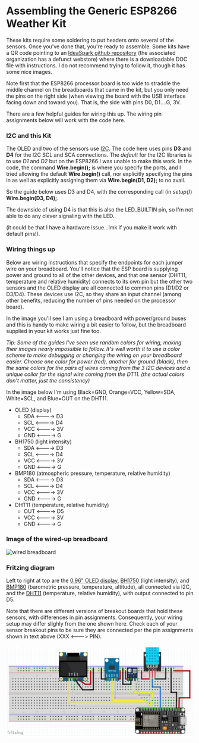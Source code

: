 # Assembling the Generic ESP8266 Weather Kit

These kits require some soldering to put headers onto several of the
sensors. Once you've done that, you're ready to assemble.  Some kits
have a QR code pointing to an 
[IdeaSpark github repository](https://gitlab.com/GJKJ/WSK)
(the associated organization has a defunct webstore)
where there is a downloadable DOC file with instructions.
I do not recommend trying to follow it, though it has some nice images.

Note first that the ESP8266 processor board is too wide
to straddle the middle channel on the breadboards that
came in the kit, but you only need the pins on the right
side (when viewing the board with the USB interface
facing down and toward you).  That is, the side with pins
D0, D1....G, 3V.

There are a few helpful guides for wiring this up. The wiring pin
assignments below will work with the code here. 

### I2C and this Kit

The OLED and two of the sensors use 
[I2C](https://learn.sparkfun.com/tutorials/i2c/all).
The code here uses pins **D3** and **D4** for the I2C
SCL and SCA connections.
The *default* for the I2C libraries is to use *D1* and *D2* but
on the ESP8266 I was unable to make this work. In the code,
the command **Wire.begin();** is where you specify the ports,
and I tried allowing the default **Wire.begin()** call,
nor explicitly specifying the pins in as well as explicitly
assigning them via **Wire.begin(D1, D2);** to no avail.

So the guide below uses D3 and D4, with the corresponding call
(in *setup()*) **Wire.begin(D3, D4);**.

The downside of using D4 is that this is also the LED_BUILTIN pin,
so I'm not able to do any clever signaling with the LED..

(it could be that I have a hardware issue...lmk if you make it work
with default pins!).

### Wiring things up

Below are wiring instructions that specify the endpoints for each 
jumper wire on your breadboard.  You'll notice that the ESP board
is supplying power and ground to all of the other devices, and that
one sensor (DHT11, temperature and relative humidity) connects
to its own pin but the other two sensors and the OLED display
are all connected to common pins (D1/D2 or D3/D4). These devices
use I2C, so they share an input channel (among other benefits, 
reducing the number of pins needed on the processor board).

In the image you'll see I am using a breadboard with power/ground
buses and this is handy to make wiring a bit easier to follow,
but the breadboard supplied in your kit works just fine too.

*Tip: Some of the guides I've seen use random colors for wiring,
making their images nearly impossible to follow.  It's *well worth it*
to use a color scheme to make debugging or changing the wiring on
your breadboard easier.  Choose one color for power (red), another
for ground (black), then the same colors for the pairs of wires
coming from the 3 I2C devices and a unique collor for the signal
wire coming from the DT11.  (the actual colors don't matter, just
the consistency)*

In the image below I'm using Black=GND, Orange=VCC,
Yellow=SDA, White=SCL, and Blue=OUT on the DHT11.

* OLED (display)
	* SDA <----> D3
	* SCL <----> D4
	* VCC <----> 3V
	* GND <----> G
* BH1750 (light intensity)
	* SDA <----> D3
	* SCL <----> D4
	* VCC <----> 3V
	* GND <----> G
* BMP180 (atmospheric pressure, temperature, relative humidity)
	* SDA <----> D3
	* SCL <----> D4
	* VCC <----> 3V
	* GND <----> G
* DHT11 (temperature, relative humidity)
	* OUT <----> D5
	* VCC <----> 3V
	* GND <----> G

### Image of the wired-up breadboard

![wired breadboard](GenericESP8266wiring.jpeg)

### Fritzing diagram
Left to right at top are the
[0.96" OLED display](https://www.amazon.com/Diymall-Yellow-Arduino-Display-Raspberry/dp/B00O2LLT30?th=1),
[BH1750](https://www.instructables.com/BH1750-Digital-Light-Sensor/)
(light intensity), and
[BMP180](https://www.adafruit.com/product/1603)
(barometric pressure, temperature, altitude), all connected via I2C,
and the
[DHT11](https://components101.com/sensors/dht11-temperature-sensor)
(temperature, relative humidity), with output connected to pin D5.

Note that there are different versions of breakout boards that hold
these sensors, with differences in pin assignments. Consequently,
your wiring setup may differ slighly from the one shown here.
Check each of your sensor breakout pins to be sure they are
connected per the pin assignments shown in text above (XXX <---> PIN).

![wired breadboard](genericESP8266fritzing.png)


